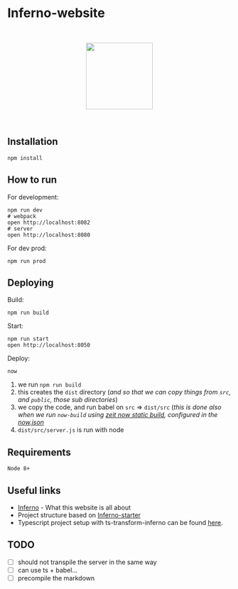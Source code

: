 # Inferno-website

<p>&nbsp;</p>
<p align="center"><img src="https://avatars2.githubusercontent.com/u/14214240?v=3&s=400" width="150px"></p>
<p>&nbsp;</p>

## Installation

    npm install

## How to run

For development:

    npm run dev
    # webpack
    open http://localhost:8082
    # server
    open http://localhost:8080

For dev prod:

    npm run prod

## Deploying

Build:
    
    npm run build

Start:

    npm run start
    open http://localhost:8050
    
Deploy:

    now

1. we run `npm run build`
2. this creates the `dist` directory (_and so that we can copy things from `src`, and `public`, those sub directories_)
3. we copy the code, and run babel on `src` => `dist/src` (_this is done also when we run `now-build` using [zeit now static build](https://zeit.co/docs/v2/deployments/official-builders/static-build-now-static-build#configuring-the-build-output-directory), configured in the [now.json](./now.json)_
4. `dist/src/server.js` is run with node

## Requirements

    Node 8+

## Useful links

* [Inferno](https://github.com/trueadm/inferno) - What this website is all about
* Project structure based on [Inferno-starter](https://github.com/nightwolfz/inferno-starter)
* Typescript project setup with ts-transform-inferno can be found [here](https://github.com/deamme/ts-transform-inferno).


## TODO
- [ ] should not transpile the server in the same way
- [ ] can use ts + babel...
- [ ] precompile the markdown
